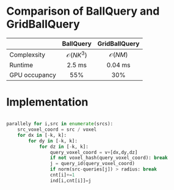 # Comparison of BallQuery and GridBallQuery

|               |      BallQuery      |   GridBallQuery   |
|:--------------|:-------------------:|:-----------------:|
| Complexsity   | $\mathcal{O}(NK^3)$ | $\mathcal{O}(NM)$ |
| Runtime       |       2.5 ms        |      0.04 ms      |
| GPU occupancy |         55%         |        30%        |

# Implementation

```python

parallely for i,src in enumerate(srcs):
    src_voxel_coord = src / voxel
    for dx in [-k, k]:
        for dy in [-k, k]:
            for dz in [-k, k]:
                query_voxel_coord = v+[dx,dy,dz]
                if not voxel_hash(query_voxel_coord): break
                j = query_id(query_voxel_coord)
                if norm(src-queries[j]) > radius: break
                cnt[i]+=1
                ind[i,cnt[i]]=j
```